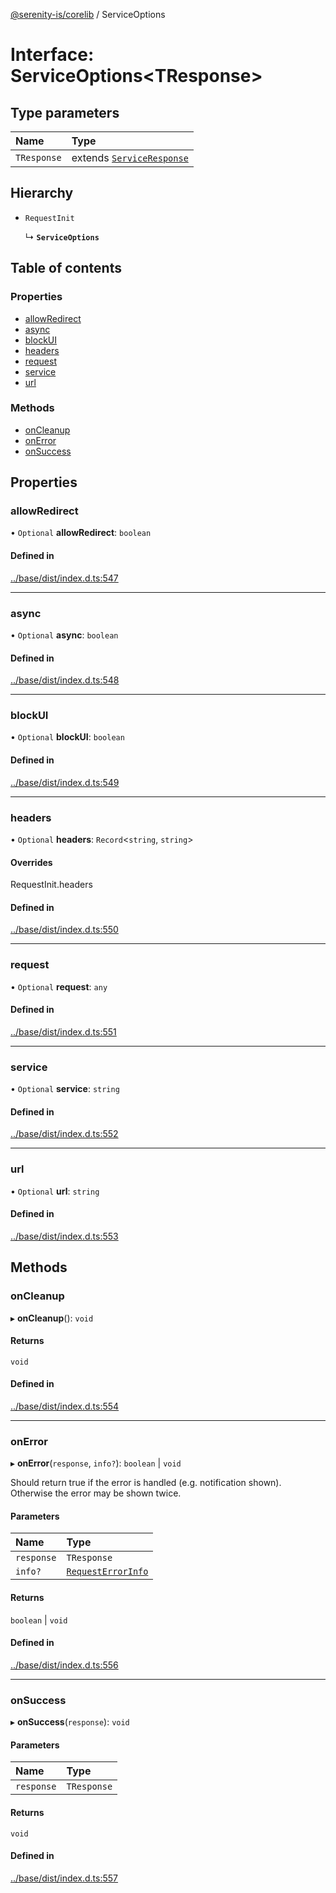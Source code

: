 [@serenity-is/corelib](../README.md) / ServiceOptions

# Interface: ServiceOptions\<TResponse\>

## Type parameters

| Name | Type |
| :------ | :------ |
| `TResponse` | extends [`ServiceResponse`](ServiceResponse.md) |

## Hierarchy

- `RequestInit`

  ↳ **`ServiceOptions`**

## Table of contents

### Properties

- [allowRedirect](ServiceOptions.md#allowredirect)
- [async](ServiceOptions.md#async)
- [blockUI](ServiceOptions.md#blockui)
- [headers](ServiceOptions.md#headers)
- [request](ServiceOptions.md#request)
- [service](ServiceOptions.md#service)
- [url](ServiceOptions.md#url)

### Methods

- [onCleanup](ServiceOptions.md#oncleanup)
- [onError](ServiceOptions.md#onerror)
- [onSuccess](ServiceOptions.md#onsuccess)

## Properties

### allowRedirect

• `Optional` **allowRedirect**: `boolean`

#### Defined in

[../base/dist/index.d.ts:547](https://github.com/serenity-is/serenity/blob/master/packages/base/dist/index.d.ts#L547)

___

### async

• `Optional` **async**: `boolean`

#### Defined in

[../base/dist/index.d.ts:548](https://github.com/serenity-is/serenity/blob/master/packages/base/dist/index.d.ts#L548)

___

### blockUI

• `Optional` **blockUI**: `boolean`

#### Defined in

[../base/dist/index.d.ts:549](https://github.com/serenity-is/serenity/blob/master/packages/base/dist/index.d.ts#L549)

___

### headers

• `Optional` **headers**: `Record`\<`string`, `string`\>

#### Overrides

RequestInit.headers

#### Defined in

[../base/dist/index.d.ts:550](https://github.com/serenity-is/serenity/blob/master/packages/base/dist/index.d.ts#L550)

___

### request

• `Optional` **request**: `any`

#### Defined in

[../base/dist/index.d.ts:551](https://github.com/serenity-is/serenity/blob/master/packages/base/dist/index.d.ts#L551)

___

### service

• `Optional` **service**: `string`

#### Defined in

[../base/dist/index.d.ts:552](https://github.com/serenity-is/serenity/blob/master/packages/base/dist/index.d.ts#L552)

___

### url

• `Optional` **url**: `string`

#### Defined in

[../base/dist/index.d.ts:553](https://github.com/serenity-is/serenity/blob/master/packages/base/dist/index.d.ts#L553)

## Methods

### onCleanup

▸ **onCleanup**(): `void`

#### Returns

`void`

#### Defined in

[../base/dist/index.d.ts:554](https://github.com/serenity-is/serenity/blob/master/packages/base/dist/index.d.ts#L554)

___

### onError

▸ **onError**(`response`, `info?`): `boolean` \| `void`

Should return true if the error is handled (e.g. notification shown). Otherwise the error may be shown twice.

#### Parameters

| Name | Type |
| :------ | :------ |
| `response` | `TResponse` |
| `info?` | [`RequestErrorInfo`](RequestErrorInfo.md) |

#### Returns

`boolean` \| `void`

#### Defined in

[../base/dist/index.d.ts:556](https://github.com/serenity-is/serenity/blob/master/packages/base/dist/index.d.ts#L556)

___

### onSuccess

▸ **onSuccess**(`response`): `void`

#### Parameters

| Name | Type |
| :------ | :------ |
| `response` | `TResponse` |

#### Returns

`void`

#### Defined in

[../base/dist/index.d.ts:557](https://github.com/serenity-is/serenity/blob/master/packages/base/dist/index.d.ts#L557)

